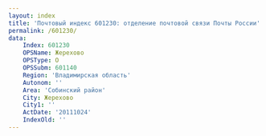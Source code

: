 ```yaml
---
layout: index
title: 'Почтовый индекс 601230: отделение почтовой связи Почты России'
permalink: /601230/
data:
    Index: 601230
    OPSName: Жерехово
    OPSType: О
    OPSSubm: 601140
    Region: 'Владимирская область'
    Autonom: ''
    Area: 'Собинский район'
    City: Жерехово
    City1: ''
    ActDate: '20111024'
    IndexOld: ''
---
```

